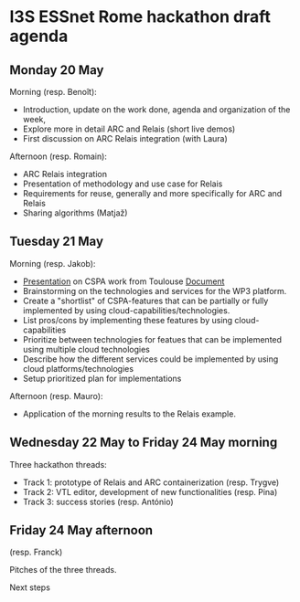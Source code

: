 # I3S ESSnet Rome hackathon draft agenda


## Monday 20 May

Morning (resp. Benoît):

  * Introduction, update on the work done, agenda and organization of the week,
  * Explore more in detail ARC and Relais (short live demos)
  * First discussion on ARC Relais integration (with Laura)

Afternoon (resp. Romain):
  * ARC Relais integration
  * Presentation of methodology and use case for Relais
  * Requirements for reuse, generally and more specifically for ARC and Relais
  * Sharing algorithms (Matjaž) 

## Tuesday 21 May

Morning (resp. Jakob):
  * [Presentation](https://docs.google.com/presentation/d/1G2zPbshQqxjHTGBRYfZUckXi5aqOfX9SGtOsG-MVJUI/edit?usp=sharing) on CSPA work from Toulouse [Document](https://docs.google.com/document/d/1hsAT8BRDf5bqp44k3Xus2l2pgUJji9Sp079dzCd9thw/edit?usp=sharing) 
  * Brainstorming on the technologies and services for the WP3 platform.
  * Create a "shortlist" of CSPA-features that can be partially or fully implemented by using cloud-capabilities/technologies.
  * List pros/cons by implementing these features by using cloud-capabilities
  * Prioritize between technologies for featues that can be implemented using multiple cloud technologies 
  * Describe how the different services could be implemented by using cloud platforms/technologies
  * Setup prioritized plan for implementations 

Afternoon (resp. Mauro):
  * Application of the morning results to the Relais example.


## Wednesday 22 May to Friday 24 May morning

Three hackathon threads:

  * Track 1: prototype of Relais and ARC containerization (resp. Trygve)
  * Track 2: VTL editor, development of new functionalities (resp. Pina)
  * Track 3: success stories (resp. António)

  
## Friday 24 May afternoon

(resp. Franck)

Pitches of the three threads.

Next steps
